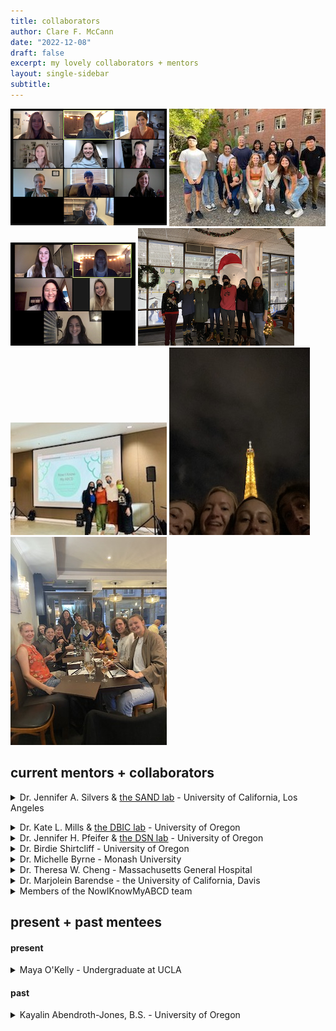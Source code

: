 ```yaml
---
title: collaborators
author: Clare F. McCann
date: "2022-12-08"
draft: false
excerpt: my lovely collaborators + mentors
layout: single-sidebar
subtitle:
---
```

![zoom photo of uo dsn lab lab meeting](img1.png) ![fall 2022 social with sand lab at ucla](img9.jpg)![dsn lab research assistants zoom meeting](img2.png) ![dbic lab winter term social 2022](img3.png) </br> ![nikmabcd co-creators presenting at neurohackademy](img7.jpeg) ![eiffel tower with uo dsn labmates](img6.jpeg) ![flux dinner with uo dsn lab](img4.jpeg)

## current mentors + collaborators

  <details><summary>Dr. Jennifer A. Silvers & <a href="https://silverslab.psych.ucla.edu/">the SAND lab</a> - University of California, Los Angeles</summary>

  > Ph.D. advisor at the University of California, Los Angeles</br>
    ---> expert in emotion regulation and regulates my emotions throughout grad school

  > Read more about her work [here](https://www.psych.ucla.edu/faculty-page/silvers/). Do it; she's amazing.</details>

  <details><summary> Dr. Kate L. Mills & <a href="http://devbrainlab.org/">the DBIC lab</a> - University of Oregon</summary>

  > Undergraduate + Beyond Mentor </br>
    ---> taught me everything I know about structural neuroimaging

  > Click [here](https://psychology.uoregon.edu/profile/klmills/) to learn more about her. If you ever get a chance to work with her, jump at it.
  </details>


  <details><summary>Dr. Jennifer H. Pfeifer & <a href="https://uodsnlab.com/">the DSN lab</a> - University of Oregon</summary>

  > Previous Supervisor & Forever Mentor </br>
    ---> gave me my "aha" research moment by introducing me to the complexities of pubertal processes

  > Read all about her amazing work [here](https://psychology.uoregon.edu/profile/jpfeifer).
  </details>

  <details><summary>Dr. Birdie Shirtcliff - University of Oregon</summary>

  > Collaborator
    ---> assisted in developing the pubertal perception measure (coming soon!)

  > Get to know her and her inspiring work with puberty [here](https://psychology.uoregon.edu/news-faculty/dr-elizabeth-birdie-shirtcliff-explains-impact-stress-puberty).

  </details>

  <details><summary>Dr. Michelle Byrne - Monash University</summary>

  > Collaborator</br>
    ---> advises on my work centering gender inclusivity + puberty research

  > Highly recommend checking [her work](https://research.monash.edu/en/persons/michelle-byrne) out.
  </details>

  <details><summary>Dr. Theresa W. Cheng - Massachusetts General Hospital</summary>

  > Undergraduate Research Mentor + Collaborator </br>
  ---> the reason i love coding and learning new things re: research methods

  > You need to look at what she [does](https://www.researchgate.net/profile/Theresa-Cheng-2)
  </details>

  <details><summary>Dr. Marjolein Barendse - the University of California, Davis</summary>

  > Collaborator </br>
    ---> introduced me to fMRI, and is my go-to for all pubertal hormone questions

  > Read more about her wonderful work [here](https://scholar.google.com/citations?user=u20NvGIAAAAJ&hl=en).
  </details>

  <details><summary>Members of the NowIKnowMyABCD team</summary>

  > Co-creators of [NowIKnowMyABCD website](https://now-i-know-my-abcd.github.io/docs/user-manual.html)</br>
  ---> [Sana Ali](https://twitter.com/ResearchbySana) - PhD Student at UCSD</br>
  ---> [Lucy Whitmore](https://twitter.com/_lucywhitmore) - PhD Student at UO</br>
  ---> [Monica Thieu](https://www.monicathieu.com/) - PostDoc at Emory U</br>
  </details>

## present + past mentees

#### present

  <details><summary>Maya O'Kelly - Undergraduate at UCLA</summary>

  > work together on "Pathways in Adolescence"
  </details>

#### past

  <details><summary>Kayalin Abendroth-Jones, B.S. - University of Oregon</summary>
  
  > Mentored on her undergraduate honors thesis </br>
  ---> contributed conceptual design, code, and stats
  </details>
